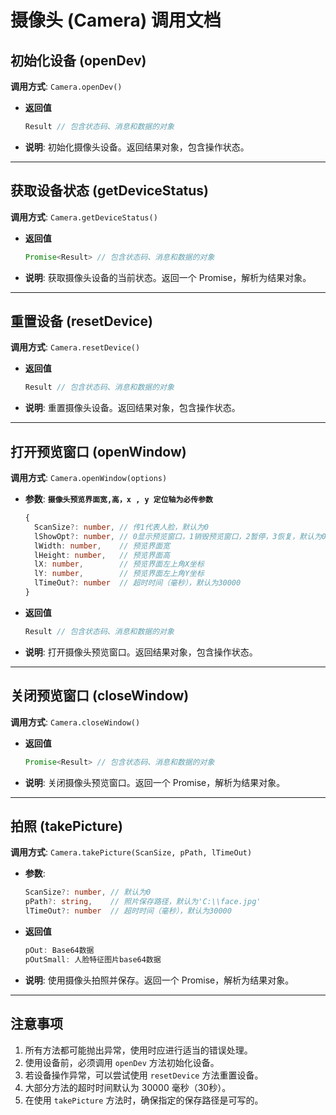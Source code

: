 # 摄像头 (Camera) 调用文档

## 初始化设备 (openDev)

**调用方式**: `Camera.openDev()`

- **返回值**
  ```typescript
  Result // 包含状态码、消息和数据的对象
  ```

- **说明**: 初始化摄像头设备。返回结果对象，包含操作状态。

------

## 获取设备状态 (getDeviceStatus)

**调用方式**: `Camera.getDeviceStatus()`

- **返回值**
  ```typescript
  Promise<Result> // 包含状态码、消息和数据的对象
  ```

- **说明**: 获取摄像头设备的当前状态。返回一个 Promise，解析为结果对象。

------

## 重置设备 (resetDevice)

**调用方式**: `Camera.resetDevice()`

- **返回值**
  ```typescript
  Result // 包含状态码、消息和数据的对象
  ```

- **说明**: 重置摄像头设备。返回结果对象，包含操作状态。

------

## 打开预览窗口 (openWindow)

**调用方式**: `Camera.openWindow(options)`

- **参数**:  **``摄像头预览界面宽,高，x , y 定位轴为必传参数``**
  
  ```typescript
  {
    ScanSize?: number, // 传1代表人脸，默认为0
    lShowOpt?: number, // 0显示预览窗口，1销毁预览窗口，2暂停，3恢复，默认为0
    lWidth: number,    // 预览界面宽
    lHeight: number,   // 预览界面高
    lX: number,        // 预览界面左上角X坐标
    lY: number,        // 预览界面左上角Y坐标
    lTimeOut?: number  // 超时时间（毫秒），默认为30000
  }
  ```
  
- **返回值**
  ```typescript
  Result // 包含状态码、消息和数据的对象
  ```

- **说明**: 打开摄像头预览窗口。返回结果对象，包含操作状态。

------

## 关闭预览窗口 (closeWindow)

**调用方式**: `Camera.closeWindow()`

- **返回值**
  ```typescript
  Promise<Result> // 包含状态码、消息和数据的对象
  ```

- **说明**: 关闭摄像头预览窗口。返回一个 Promise，解析为结果对象。

------

## 拍照 (takePicture)

**调用方式**: `Camera.takePicture(ScanSize, pPath, lTimeOut)`

- **参数**:
  ```typescript
  ScanSize?: number, // 默认为0
  pPath?: string,    // 照片保存路径，默认为'C:\\face.jpg'
  lTimeOut?: number  // 超时时间（毫秒），默认为30000
  ```

- **返回值**
  ```typescript
  pOut:	Base64数据
  pOutSmall: 人脸特征图片base64数据
  ```
  
- **说明**: 使用摄像头拍照并保存。返回一个 Promise，解析为结果对象。

------

## 注意事项

1. 所有方法都可能抛出异常，使用时应进行适当的错误处理。
2. 使用设备前，必须调用 `openDev` 方法初始化设备。
3. 若设备操作异常，可以尝试使用 `resetDevice` 方法重置设备。
4. 大部分方法的超时时间默认为 30000 毫秒（30秒）。
5. 在使用 `takePicture` 方法时，确保指定的保存路径是可写的。

